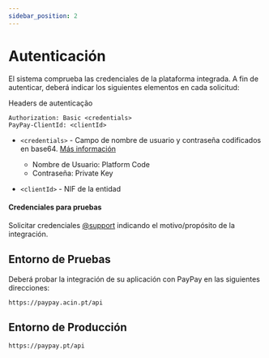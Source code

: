 ```yaml
---
sidebar_position: 2
---
```


# Autenticación

El sistema comprueba las credenciales de la plataforma integrada. A fin de autenticar, deberá indicar los siguientes elementos en cada solicitud:

Headers de autenticação

```
Authorization: Basic <credentials>
PayPay-ClientId: <clientId>
```

- `<credentials>` - Campo de nombre de usuario y contraseña codificados en base64. [Más información](https://swagger.io/docs/specification/authentication/basic-authentication/)

  - Nombre de Usuario: Platform Code
  - Contraseña: Private Key

- `<clientId>` - NIF de la entidad

#### Credenciales para pruebas

Solicitar credenciales [@support](mailto:apoio@paypay.pt) indicando el motivo/propósito de la integración.

## Entorno de Pruebas

Deberá probar la integración de su aplicación con PayPay en las siguientes direcciones:

```
https://paypay.acin.pt/api
```

## Entorno de Producción

```
https://paypay.pt/api
```
